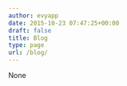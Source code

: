 ```yaml
---
author: evyapp
date: 2015-10-23 07:47:25+00:00
draft: false
title: Blog
type: page
url: /blog/
---
```


None
